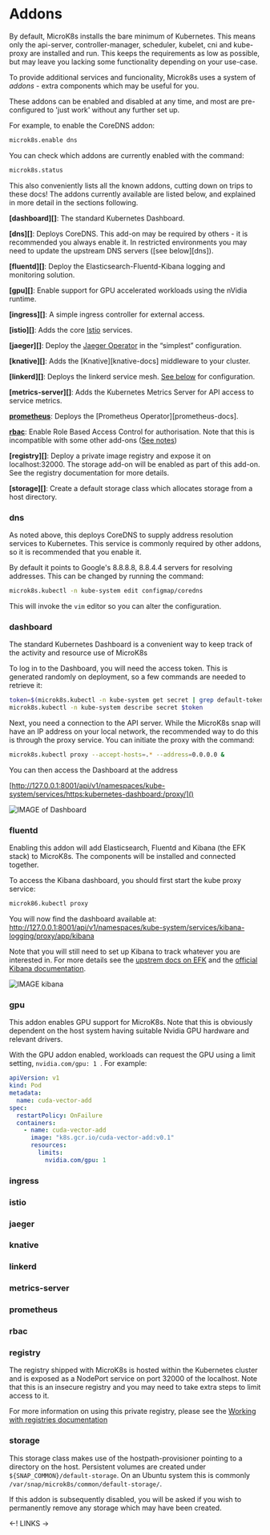 # Addons

By default, MicroK8s installs the bare minimum of Kubernetes.  This means only
the api-server, controller-manager, scheduler, kubelet, cni and kube-proxy are
installed and run. This keeps the requirements as low as possible, but may
leave you lacking some functionality depending on your use-case.

To provide additional services and funcionality, Microk8s uses a system of
*addons* - extra components which may be useful for you.

These addons can be enabled and disabled at any time, and most are
pre-configured to 'just work' without any further set up.

For example, to enable the CoreDNS addon:

```bash
microk8s.enable dns
```

You can check which addons are currently enabled with the command:

```bash
microk8s.status
```

This also conveniently lists all the known addons, cutting down on trips to
these docs! The addons currently available are listed below, and explained in
more detail in the sections following.

**[dashboard][]**: The standard Kubernetes Dashboard.

**[dns][]**: Deploys CoreDNS. This add-on may be required by others - it is
recommended you always enable it. In restricted environments you may need to
update the upstream DNS servers ([see below][dns]).

**[fluentd][]**: Deploy the Elasticsearch-Fluentd-Kibana logging and monitoring
solution.

**[gpu][]**:  Enable support for GPU accelerated workloads using the nVidia runtime.

**[ingress][]**: A simple ingress controller for external access.

**[istio][]**: Adds the core [Istio][istio-docs] services.

**[jaeger][]**: Deploy the [Jaeger Operator][jaeger-docs] in the “simplest” configuration.

**[knative][]**: Adds the [Knative][knative-docs] middleware to your cluster.

**[linkerd][]**: Deploys the linkerd service mesh. [See below](#linkerd) for configuration.

**[metrics-server][]**: Adds the Kubernetes Metrics Server for API access to service metrics.

**[prometheus]()**: Deploys the [Prometheus Operator][prometheus-docs].

**[rbac]()**: Enable Role Based Access Control for authorisation. Note that this is incompatible with some other add-ons ([See notes](#rbac))

**[registry][]**: Deploy a private image registry and expose it on localhost:32000. The storage add-on will be enabled as part of this add-on. See the registry documentation for more details.

**[storage][]**: Create a default storage class which allocates storage from a host directory.


### dns

As noted above, this deploys CoreDNS to supply address resolution services to Kubernetes. This service is commonly required by other addons, so it is recommended that you enable it.

By default it points to Google's 8.8.8.8, 8.8.4.4 servers for resolving
addresses. This can be changed by running the command:

```bash
microk8s.kubectl -n kube-system edit configmap/coredns
```

This will invoke the `vim` editor so you can alter the configuration.

### dashboard

The standard Kubernetes Dashboard is a convenient way to keep track of the
activity and resource use of MicroK8s


To log in to the Dashboard, you will need the access token. This is generated randomly on deployment, so a few commands are needed to retrieve it:

```bash
token=$(microk8s.kubectl -n kube-system get secret | grep default-token | cut -d " " -f1)
microk8s.kubectl -n kube-system describe secret $token
```

Next, you need a connection to the API server. While the MicroK8s snap will have an IP address on your local network, the recommended way to do this is through the proxy service. You can initiate the proxy with the command:

```bash
microk8s.kubectl proxy --accept-hosts=.* --address=0.0.0.0 &
```

You can then access the Dashboard at the address

[http://127.0.0.1:8001/api/v1/namespaces/kube-system/services/https:kubernetes-dashboard:/proxy/]()

![IMAGE of Dashboard](#ref)


### fluentd

Enabling this addon will add Elasticsearch, Fluentd and Kibana (the EFK stack) to MicroK8s. The components will be installed and connected together.

To access the Kibana dashboard, you should first start the kube proxy service:

```bash
microk86.kubectl proxy
```

You will now find the dashboard available at:
<http://127.0.0.1:8001/api/v1/namespaces/kube-system/services/kibana-logging/proxy/app/kibana>

Note that you will still need to set up Kibana to track whatever you are interested in. For more details see the [upstrem docs on EFK][efk-upstream] and the [official Kibana documentation][kibana-docs].

![IMAGE kibana](#ref)



### gpu

This addon enables GPU support for MicroK8s. Note that this is obviously dependent on the host system having suitable Nvidia GPU hardware and
relevant drivers.

With the GPU addon enabled, workloads can request the GPU using a limit setting, `nvidia.com/gpu: 1 `. For example:

```yaml
apiVersion: v1
kind: Pod
metadata:
  name: cuda-vector-add
spec:
  restartPolicy: OnFailure
  containers:
    - name: cuda-vector-add
      image: "k8s.gcr.io/cuda-vector-add:v0.1"
      resources:
        limits:
          nvidia.com/gpu: 1
```


### ingress

### istio

### jaeger

### knative



### linkerd

### metrics-server

### prometheus

### rbac

### registry

The registry shipped with MicroK8s is hosted within the Kubernetes cluster and
is exposed as a NodePort service on port 32000 of the localhost. Note that this
is an insecure registry and you may need to take extra steps to limit access to
it.

For more information on using this private registry, please see the
[Working with registries documentation](#ref)


### storage

This storage class makes use of the hostpath-provisioner pointing to a
directory on the host. Persistent volumes are created under
`${SNAP_COMMON}/default-storage`. On an Ubuntu system this is commonly
`/var/snap/microk8s/common/default-storage/`.

If this addon is subsequently disabled, you will be asked if you wish to
permanently remove any storage which may have been created.



<-! LINKS ->

[efk-upstream]: https://kubernetes.io/docs/tasks/debug-application-cluster/logging-elasticsearch-kibana/
[istio-docs]: https://istio.io/docs/concepts/what-is-istio/
[jaeger-docs]: https://github.com/jaegertracing/jaeger-operator
[linkerd-docs]: https://linkerd.io/2/overview/
[kibana-docs]: https://www.elastic.co/guide/en/kibana/current/discover.html
